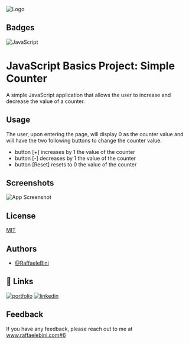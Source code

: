 
![Logo](https://www.raffaelebini.com/assets/img/LogoRBScuroPiccolo.png)


## Badges



![JavaScript](https://img.shields.io/badge/javascript-blue?logo=javascript)



# JavaScript Basics Project: Simple Counter

A simple JavaScript application that allows the user to increase and decrease the value of a counter.


## Usage

The user, upon entering the page, will display 0 as the counter value and will have the two following buttons to change the counter value:

- button [+] increases by 1 the value of the counter
- button [-] decreases by 1 the value of the counter
- button [Reset] resets to 0 the value of the counter




## Screenshots

![App Screenshot](https://via.placeholder.com/468x300?text=App+Screenshot+Here)


## License

[MIT](https://choosealicense.com/licenses/mit/)


## Authors

- [@RaffaeleBini](https://www.github.com/RaffaeleBini)


## 🔗 Links
[![portfolio](https://img.shields.io/badge/my_homepage-000?style=for-the-badge&logo=ko-fi&logoColor=yellow)](https://www.raffaelebini.com/)
[![linkedin](https://img.shields.io/badge/linkedin-0A66C2?style=for-the-badge&logo=linkedin&logoColor=white)](https://https://www.linkedin.com/in/raffaelebini/)



## Feedback

If you have any feedback, please reach out to me at www.raffaelebini.com#6

